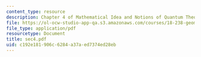 ```yaml
---
content_type: resource
description: Chapter 4 of Mathematical Idea and Notions of Quantum Theory
file: https://ol-ocw-studio-app-qa.s3.amazonaws.com/courses/18-238-geometry-and-quantum-field-theory-fall-2002/c192e181906c6284a37aed7374ed28eb_sec4.pdf
file_type: application/pdf
resourcetype: Document
title: sec4.pdf
uid: c192e181-906c-6284-a37a-ed7374ed28eb
---
```

